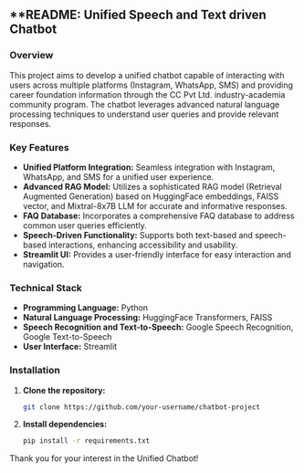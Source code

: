 ## \*\*README: Unified Speech and Text driven Chatbot

### **Overview**

This project aims to develop a unified chatbot capable of interacting with users across multiple platforms (Instagram, WhatsApp, SMS) and providing career foundation information through the CC Pvt Ltd. industry-academia community program. The chatbot leverages advanced natural language processing techniques to understand user queries and provide relevant responses.

### **Key Features**

- **Unified Platform Integration:** Seamless integration with Instagram, WhatsApp, and SMS for a unified user experience.
- **Advanced RAG Model:** Utilizes a sophisticated RAG model (Retrieval Augmented Generation) based on HuggingFace embeddings, FAISS vector, and Mixtral-8x7B LLM for accurate and informative responses.
- **FAQ Database:** Incorporates a comprehensive FAQ database to address common user queries efficiently.
- **Speech-Driven Functionality:** Supports both text-based and speech-based interactions, enhancing accessibility and usability.
- **Streamlit UI:** Provides a user-friendly interface for easy interaction and navigation.

### **Technical Stack**

- **Programming Language:** Python
- **Natural Language Processing:** HuggingFace Transformers, FAISS
- **Speech Recognition and Text-to-Speech:** Google Speech Recognition, Google Text-to-Speech
- **User Interface:** Streamlit

### **Installation**

1. **Clone the repository:**
   ```bash
   git clone https://github.com/your-username/chatbot-project
   ```
2. **Install dependencies:**
   ```bash
   pip install -r requirements.txt
   ```

Thank you for your interest in the Unified Chatbot!
